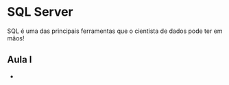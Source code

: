# SQL Server

SQL é uma das principais ferramentas que o cientista de dados pode ter em mãos!

## Aula I
 
 - 
 
